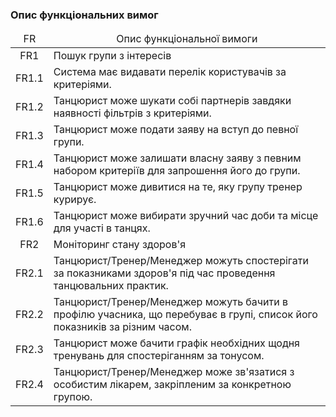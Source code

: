 ### Опис функціональних вимог 

<table>
    <thead align="center">
        <tr>
            <td>FR</td>
            <td>Опис функціональної вимоги</td>
        </tr>
    </thead>
    <tbody>
        <tr>
            <td align="center">FR1</td>
            <td>Пошук групи з інтересів</td>
        </tr>
        <tr>
            <td align="center">FR1.1</td>
            <td>Система має видавати перелік користувачів за критеріями.</td>
        </tr>
        <tr>
            <td align="center">FR1.2</td>
            <td>Танцюрист може шукати собі партнерів завдяки наявності фільтрів з критеріями.</td>
        </tr>
        <tr>
            <td align="center">FR1.3</td>
            <td>Танцюрист може подати заяву на вступ до певної групи.</td>
        </tr>
        <tr>
            <td align="center">FR1.4</td>
            <td>Танцюрист може залишати власну заяву з певним набором критеріїв для запрошення його до групи.</td>
        </tr>
        <tr>
            <td align="center">FR1.5</td>
            <td>Танцюрист може дивитися на те, яку групу тренер курирує.</td>
        </tr>
        <tr>
            <td align="center">FR1.6</td>
            <td>Танцюрист може вибирати зручний час доби та місце для участі в танцях.</td>
        </tr>
        <tr>
            <td align="center">FR2</td>
            <td>Моніторинг стану здоров'я</td>
        </tr>
        <tr>
            <td align="center">FR2.1</td>
            <td>Танцюрист/Тренер/Менеджер можуть спостерігати за показниками здоров'я під час проведення танцювальних практик.</td>
        </tr>
        <tr>
            <td align="center">FR2.2</td>
            <td>Танцюрист/Тренер/Менеджер можуть бачити в профілю учасника, що перебуває в групі, список його показників за різним часом.</td>
        </tr>
        <tr>
            <td align="center">FR2.3</td>
            <td>Танцюрист може бачити графік необхідних щодня тренувань для спостеріганням за тонусом.</td>
        </tr>
        <tr>
            <td align="center">FR2.4</td>
            <td>Танцюрист/Тренер/Менеджер може зв'язатися з особистим лікарем, закріпленим за конкретною групою.</td>
        </tr>
    </tbody>
</table>
